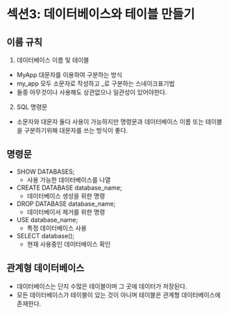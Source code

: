 # 섹션3: 데이터베이스와 테이블 만들기

## 이름 규칙

1. 데이터베이스 이름 및 테이블

- MyApp 대문자를 이용하여 구분하는 방식
- my_app 모두 소문자로 작성하고 \_로 구분하는 스네이크표기법
- 둘중 아무것이나 사용해도 상관없으나 일관성이 있어야한다.

2. SQL 명령문

- 소문자와 대문자 둘다 사용이 가능하지만 명령문과 데이터베이스 이름 또는 테이블을 구분하기위해 대문자를 쓰는 방식이 좋다.

## 명령문

- SHOW DATABASES;
  - 사용 가능한 데이터베이스를 나열
- CREATE DATABASE database_name;
  - 데이터베이스 생성을 위한 명령
- DROP DATABASE database_name;
  - 데이터베이서 제거를 위한 명령
- USE database_name;
  - 특정 데이터베이스 사용
- SELECT database();
  - 현재 사용중인 데이터베이스 확인

## 관계형 데이터베이스

- 데이터베이스는 단지 수많은 테이블이며 그 곳에 데이터가 저장된다.
- 모든 데이터베이스가 테이블이 있는 것이 아니며 테이블은 관계형 데이터베이스에 존재한다.
